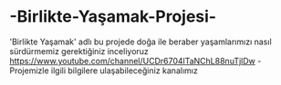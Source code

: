 # -Birlikte-Yaşamak-Projesi-
'Birlikte Yaşamak' adlı bu projede doğa ile beraber yaşamlarımızı nasıl sürdürmemiz gerektiğiniz inceliyoruz
https://www.youtube.com/channel/UCDr6704lTaNChL88nuTjlDw -Projemizle ilgili bilgilere ulaşabileceğiniz kanalımız
